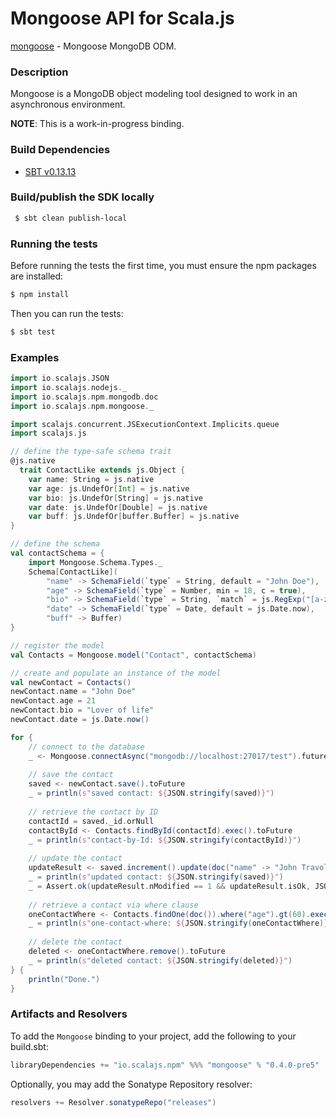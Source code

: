 Mongoose API for Scala.js
================================
[mongoose](https://www.npmjs.com/package/mongoose) - Mongoose MongoDB ODM.

### Description

Mongoose is a MongoDB object modeling tool designed to work in an asynchronous environment.

**NOTE**: This is a work-in-progress binding. 

### Build Dependencies

* [SBT v0.13.13](http://www.scala-sbt.org/download.html)

### Build/publish the SDK locally

```bash
 $ sbt clean publish-local
```

### Running the tests

Before running the tests the first time, you must ensure the npm packages are installed:

```bash
$ npm install
```

Then you can run the tests:

```bash
$ sbt test
```

### Examples

```scala
import io.scalajs.JSON
import io.scalajs.nodejs._
import io.scalajs.npm.mongodb.doc
import io.scalajs.npm.mongoose._

import scalajs.concurrent.JSExecutionContext.Implicits.queue
import scalajs.js

// define the type-safe schema trait
@js.native
  trait ContactLike extends js.Object {
    var name: String = js.native
    var age: js.UndefOr[Int] = js.native
    var bio: js.UndefOr[String] = js.native
    var date: js.UndefOr[Double] = js.native
    var buff: js.UndefOr[buffer.Buffer] = js.native
}

// define the schema
val contactSchema = {
    import Mongoose.Schema.Types._
    Schema[ContactLike](
        "name" -> SchemaField(`type` = String, default = "John Doe"),
        "age" -> SchemaField(`type` = Number, min = 18, c = true),
        "bio" -> SchemaField(`type` = String, `match` = js.RegExp("[a-z]")),
        "date" -> SchemaField(`type` = Date, default = js.Date.now),
        "buff" -> Buffer)
}

// register the model
val Contacts = Mongoose.model("Contact", contactSchema)

// create and populate an instance of the model
val newContact = Contacts()
newContact.name = "John Doe"
newContact.age = 21
newContact.bio = "Lover of life"
newContact.date = js.Date.now()

for {
    // connect to the database
    _ <- Mongoose.connectAsync("mongodb://localhost:27017/test").future
    
    // save the contact
    saved <- newContact.save().toFuture
    _ = println(s"saved contact: ${JSON.stringify(saved)}")
    
    // retrieve the contact by ID
    contactId = saved._id.orNull
    contactById <- Contacts.findById(contactId).exec().toFuture
    _ = println(s"contact-by-Id: ${JSON.stringify(contactById)}")
    
    // update the contact
    updateResult <- saved.increment().update(doc("name" -> "John Travolta", "age" -> 63)).toFuture
    _ = println(s"updated contact: ${JSON.stringify(saved)}")
    _ = Assert.ok(updateResult.nModified == 1 && updateResult.isOk, JSON.stringify(updateResult))
    
    // retrieve a contact via where clause
    oneContactWhere <- Contacts.findOne(doc()).where("age").gt(60).exec().toFuture
    _ = println(s"one-contact-where: ${JSON.stringify(oneContactWhere)}")
    
    // delete the contact
    deleted <- oneContactWhere.remove().toFuture
    _ = println(s"deleted contact: ${JSON.stringify(deleted)}")
} {
    println("Done.")
}
```

### Artifacts and Resolvers

To add the `Mongoose` binding to your project, add the following to your build.sbt:  

```sbt
libraryDependencies += "io.scalajs.npm" %%% "mongoose" % "0.4.0-pre5"
```

Optionally, you may add the Sonatype Repository resolver:

```sbt   
resolvers += Resolver.sonatypeRepo("releases") 
```
